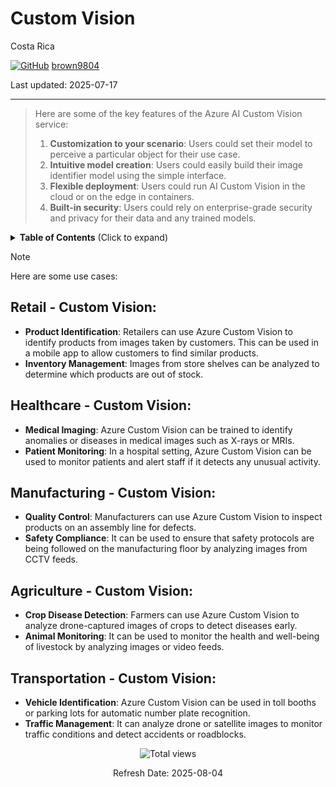 # Custom Vision

Costa Rica

[![GitHub](https://img.shields.io/badge/--181717?logo=github&logoColor=ffffff)](https://github.com/)
[brown9804](https://github.com/brown9804)

Last updated: 2025-07-17

----------

> Here are some of the key features of the Azure AI Custom Vision service:
> 1. **Customization to your scenario**: Users could set their model to perceive a particular object for their use case.
> 2. **Intuitive model creation**: Users could easily build their image identifier model using the simple interface.
> 3. **Flexible deployment**: Users could run AI Custom Vision in the cloud or on the edge in containers.
> 4. **Built-in security**: Users could rely on enterprise-grade security and privacy for their data and any trained models. 

<details>
<summary><b>Table of Contents</b> (Click to expand)</summary>

- [Retail - Custom Vision](#retail---custom-vision)
- [Healthcare - Custom Vision](#healthcare---custom-vision)
- [Manufacturing - Custom Vision](#manufacturing---custom-vision)
- [Agriculture - Custom Vision](#agriculture---custom-vision)
- [Transportation - Custom Vision](#transportation---custom-vision)

</details>

> [!NOTE]
> Here are some use cases:

## Retail - Custom Vision:

- **Product Identification**: Retailers can use Azure Custom Vision to identify products from images taken by customers. This can be used in a mobile app to allow customers to find similar products.
- **Inventory Management**: Images from store shelves can be analyzed to determine which products are out of stock.

## Healthcare - Custom Vision:

- **Medical Imaging**: Azure Custom Vision can be trained to identify anomalies or diseases in medical images such as X-rays or MRIs.
- **Patient Monitoring**: In a hospital setting, Azure Custom Vision can be used to monitor patients and alert staff if it detects any unusual activity.

## Manufacturing - Custom Vision:

- **Quality Control**: Manufacturers can use Azure Custom Vision to inspect products on an assembly line for defects.
- **Safety Compliance**: It can be used to ensure that safety protocols are being followed on the manufacturing floor by analyzing images from CCTV feeds.

## Agriculture - Custom Vision:

- **Crop Disease Detection**: Farmers can use Azure Custom Vision to analyze drone-captured images of crops to detect diseases early.
- **Animal Monitoring**: It can be used to monitor the health and well-being of livestock by analyzing images or video feeds.

## Transportation - Custom Vision:

- **Vehicle Identification**: Azure Custom Vision can be used in toll booths or parking lots for automatic number plate recognition.
- **Traffic Management**: It can analyze drone or satellite images to monitor traffic conditions and detect accidents or roadblocks.

<!-- START BADGE -->
<div align="center">
  <img src="https://img.shields.io/badge/Total%20views-1559-limegreen" alt="Total views">
  <p>Refresh Date: 2025-08-04</p>
</div>
<!-- END BADGE -->

